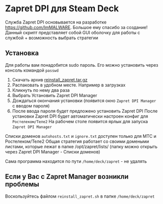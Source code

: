 # Zapret DPI для Steam Deck
Служба Zapret DPI основывается на разработке https://github.com/ImMALWARE. Большое ему спасибо за создание!
Данный скрипт представляет собой GUI оболочку для работы с службой + возможность выбрать стратегии

## Установка
Для работы вам понадобится sudo пароль. Его можно установить через консоль командой `passwd`
1. Скачать архив  [reinstall_zapret.tar.gz](https://raw.githubusercontent.com/mashakulina/Zapret-DPI-for-Steam-Deck/main/reinstall_zapret.tar.gz) 
2. Распаковать в удобном месте. Например в загрузках
3. Кликнуть по нему два раза
4. Выбрать Установить Zapret DPI Manager
5. Дождаться окончания установки (появится окно `Zapret DPI Manager` с вводом пароля)
6. После ввода пароля будет предложено установить Zapret DPI
После установки Zapret DPI будет автоматически настроен конфиг для `Ростелеком/Теле2`
На рабочем столе появится ярлык для запуска `Zapret DPI Manager`

Списки доменов `autohosts.txt` и `ignore.txt` доступен только для МТС и Ростелеком/Теле2
Общая стратегия работает со своими домеными листами, которые лежат в папке /opt/zapret/lists/ (папку можно открыть через Zapret DPI Manager - Списки доменов)

Сама программа находится по пути `/home/deck/zapret` - не удалять

## Если у Вас с Zapret Manager возникли проблемы
Воскользуйтесь файлом `reinstall_zapret.sh` в папке `/home/deck/zapret`
